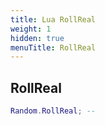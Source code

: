 ```yaml
---
title: Lua RollReal
weight: 1
hidden: true
menuTitle: RollReal
---
```

## RollReal
```lua
Random.RollReal; -- 
```